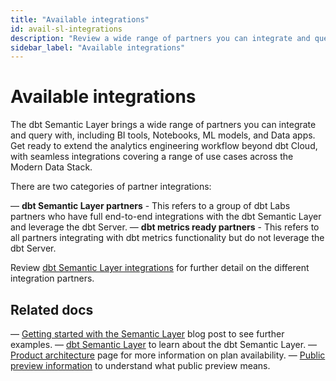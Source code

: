 ```yaml
---
title: "Available integrations"
id: avail-sl-integrations
description: "Review a wide range of partners you can integrate and query with the dbt Semantic Layer."
sidebar_label: "Available integrations"
---
```


# Available integrations

The dbt Semantic Layer brings a wide range of partners you can integrate and query with, including BI tools, Notebooks, ML models, and Data apps. Get ready to extend the analytics engineering workflow beyond dbt Cloud, with seamless integrations covering a range of use cases across the Modern Data Stack. 

There are two categories of partner integrations: 

&mdash; **dbt Semantic Layer partners** - This refers to a group of dbt Labs partners who have full end-to-end integrations with the dbt Semantic Layer and leverage the dbt Server. 
&mdash; **dbt metrics ready partners** - This refers to all partners integrating with dbt metrics functionality but do not leverage the dbt Server.

Review [dbt Semantic Layer integrations](https://www.getdbt.com/product/semantic-layer-integrations) for further detail on the different integration partners.

<Lightbox src="/img/docs/dbt-cloud/semantic-layer/sl_architecture.png" title="dbt Semantic Layer architecture" />


## Related docs

&mdash; [Getting started with the Semantic Layer](https://docs.getdbt.com/blog/getting-started-with-the-dbt-semantic-layer) blog post to see further examples.
&mdash; [dbt Semantic Layer](/docs/integrate/setup-dbt-semantic-layer.md#set-up-dbt-semantic-layer) to learn about the dbt Semantic Layer.
&mdash; [Product architecture](/docs/integrate/dbt-semantic-layer.md#product-architecture) page for more information on plan availability.
&mdash; [Public preview information](/docs/integrate/quickstart-semantic-layer#public-preview) to understand what public preview means.
